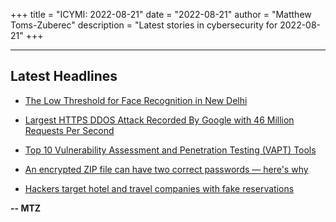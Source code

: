 +++
title = "ICYMI: 2022-08-21"
date = "2022-08-21"
author = "Matthew Toms-Zuberec"
description = "Latest stories in cybersecurity for 2022-08-21"
+++

---------------------------------------------------------------------------
## Latest Headlines
- [The Low Threshold for Face Recognition in New Delhi](https://www.wired.com/story/delhi-police-facial-recognition/)

- [Largest HTTPS DDOS Attack Recorded By Google with 46 Million Requests Per Second](https://cybersecuritynews.com/https-ddos-attacks/)

- [Top 10 Vulnerability Assessment and Penetration Testing (VAPT) Tools](https://cybersecuritynews.com/vapt-tools/)

- [An encrypted ZIP file can have two correct passwords — here's why](https://www.bleepingcomputer.com/news/security/an-encrypted-zip-file-can-have-two-correct-passwords-heres-why/)

- [Hackers target hotel and travel companies with fake reservations](https://www.bleepingcomputer.com/news/security/hackers-target-hotel-and-travel-companies-with-fake-reservations/)

**-- MTZ**